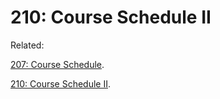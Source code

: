 # 210: Course Schedule II

Related:

[207: Course Schedule](../LC207).

[210: Course Schedule II](../LC210).
